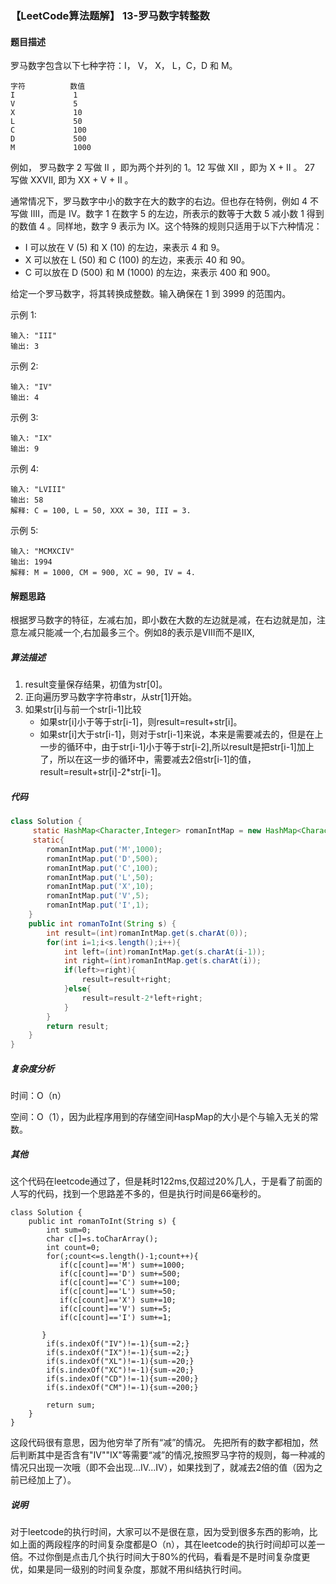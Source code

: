 ### 【LeetCode算法题解】 13-罗马数字转整数
#### 题目描述
罗马数字包含以下七种字符：I， V， X， L，C，D 和 M。
```
字符          数值
I             1
V             5
X             10
L             50
C             100
D             500
M             1000
```
例如， 罗马数字 2 写做 II ，即为两个并列的 1。12 写做 XII ，即为 X + II 。 27 写做  XXVII, 即为 XX + V + II 。

通常情况下，罗马数字中小的数字在大的数字的右边。但也存在特例，例如 4 不写做 IIII，而是 IV。数字 1 在数字 5 的左边，所表示的数等于大数 5 减小数 1 得到的数值 4 。同样地，数字 9 表示为 IX。这个特殊的规则只适用于以下六种情况：

* I 可以放在 V (5) 和 X (10) 的左边，来表示 4 和 9。
* X 可以放在 L (50) 和 C (100) 的左边，来表示 40 和 90。 
* C 可以放在 D (500) 和 M (1000) 的左边，来表示 400 和 900。

给定一个罗马数字，将其转换成整数。输入确保在 1 到 3999 的范围内。

示例 1:
```
输入: "III"
输出: 3
```
示例 2:
```
输入: "IV"
输出: 4
```
示例 3:
```
输入: "IX"
输出: 9
```
示例 4:
```
输入: "LVIII"
输出: 58
解释: C = 100, L = 50, XXX = 30, III = 3.
```
示例 5:
```
输入: "MCMXCIV"
输出: 1994
解释: M = 1000, CM = 900, XC = 90, IV = 4.
```
#### 解题思路
根据罗马数字的特征，左减右加，即小数在大数的左边就是减，在右边就是加，注意左减只能减一个,右加最多三个。例如8的表示是VIII而不是IIX,
##### 算法描述
1. result变量保存结果，初值为str[0]。
2. 正向遍历罗马数字字符串str，从str[1]开始。
3. 如果str[i]与前一个str[i-1]比较
    * 如果str[i]小于等于str[i-1]，则result=result+str[i]。
    * 如果str[i]大于str[i-1]，则对于str[i-1]来说，本来是需要减去的，但是在上一步的循环中，由于str[i-1]小于等于str[i-2],所以result是把str[i-1]加上了，所以在这一步的循环中，需要减去2倍str[i-1]的值，result=result+str[i]-2*str[i-1]。
##### 代码
```java
class Solution {
     static HashMap<Character,Integer> romanIntMap = new HashMap<Character,Integer>();
     static{
        romanIntMap.put('M',1000);
        romanIntMap.put('D',500);
        romanIntMap.put('C',100);
        romanIntMap.put('L',50);
        romanIntMap.put('X',10);
        romanIntMap.put('V',5);
        romanIntMap.put('I',1);
    }
    public int romanToInt(String s) {
        int result=(int)romanIntMap.get(s.charAt(0));
        for(int i=1;i<s.length();i++){
            int left=(int)romanIntMap.get(s.charAt(i-1));
            int right=(int)romanIntMap.get(s.charAt(i));
            if(left>=right){
                result=result+right;
            }else{
                result=result-2*left+right;
            }
        }
        return result;
    }
}
```
##### 复杂度分析
时间：O（n）

空间：O（1），因为此程序用到的存储空间HaspMap的大小是个与输入无关的常数。
##### 其他
这个代码在leetcode通过了，但是耗时122ms,仅超过20%几人，于是看了前面的人写的代码，找到一个思路差不多的，但是执行时间是66毫秒的。
```
class Solution {
    public int romanToInt(String s) {
        int sum=0;
        char c[]=s.toCharArray();
        int count=0;
        for(;count<=s.length()-1;count++){
           if(c[count]=='M') sum+=1000;
           if(c[count]=='D') sum+=500;
           if(c[count]=='C') sum+=100;
           if(c[count]=='L') sum+=50;
           if(c[count]=='X') sum+=10;
           if(c[count]=='V') sum+=5;
           if(c[count]=='I') sum+=1;

       }
        if(s.indexOf("IV")!=-1){sum-=2;}
        if(s.indexOf("IX")!=-1){sum-=2;}
        if(s.indexOf("XL")!=-1){sum-=20;}
        if(s.indexOf("XC")!=-1){sum-=20;}
        if(s.indexOf("CD")!=-1){sum-=200;}
        if(s.indexOf("CM")!=-1){sum-=200;}
    
        return sum;
    }
}
```
这段代码很有意思，因为他穷举了所有“减”的情况。
先把所有的数字都相加，然后判断其中是否含有"IV""IX"等需要“减”的情况,按照罗马字符的规则，每一种减的情况只出现一次哦（即不会出现...IV...IV），如果找到了，就减去2倍的值（因为之前已经加上了）。
##### 说明
对于leetcode的执行时间，大家可以不是很在意，因为受到很多东西的影响，比如上面的两段程序的时间复杂度都是O（n），其在leetcode的执行时间却可以差一倍。不过你倒是点击几个执行时间大于80%的代码，看看是不是时间复杂度更优，如果是同一级别的时间复杂度，那就不用纠结执行时间。

